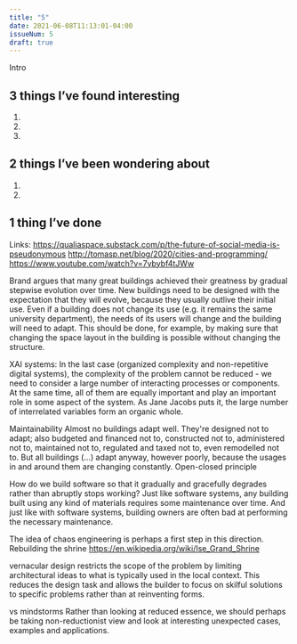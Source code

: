 ```yaml
---
title: "5"
date: 2021-06-08T11:13:01-04:00
issueNum: 5
draft: true
---
```


Intro

## 3 things I’ve found interesting

1. 
2. 
3. 

## 2 things I’ve been wondering about

1. 
2. 

## 1 thing I’ve done


Links:
https://qualiaspace.substack.com/p/the-future-of-social-media-is-pseudonymous
http://tomasp.net/blog/2020/cities-and-programming/
https://www.youtube.com/watch?v=7ybybf4tJWw

Brand argues that many great buildings achieved their greatness by gradual stepwise evolution over time. New buildings need to be designed with the expectation that they will evolve, because they usually outlive their initial use. Even if a building does not change its use (e.g. it remains the same university department), the needs of its users will change and the building will need to adapt. This should be done, for example, by making sure that changing the space layout in the building is possible without changing the structure.

XAI systems:
In the last case (organized complexity and non-repetitive digital systems), the complexity of the problem cannot be reduced - we need to consider a large number of interacting processes or components. At the same time, all of them are equally important and play an important role in some aspect of the system. As Jane Jacobs puts it, the large number of interrelated variables form an organic whole.

Maintainability
Almost no buildings adapt well. They're designed not to adapt; also budgeted and financed not to, constructed not to, administered not to, maintained not to, regulated and taxed not to, even remodelled not to. But all buildings (...) adapt anyway, however poorly, because the usages in and around them are changing constantly.
Open-closed principle

How do we build software so that it gradually and gracefully degrades rather than abruptly stops working?
Just like software systems, any building built using any kind of materials requires some maintenance over time. And just like with software systems, building owners are often bad at performing the necessary maintenance.

The idea of chaos engineering is perhaps a first step in this direction.
Rebuilding the shrine https://en.wikipedia.org/wiki/Ise_Grand_Shrine

vernacular design restricts the scope of the problem by limiting architectural ideas to what is typically used in the local context. This reduces the design task and allows the builder to focus on skilful solutions to specific problems rather than at reinventing forms. 

vs mindstorms
Rather than looking at reduced essence, we should perhaps be taking non-reductionist view and look at interesting unexpected cases, examples and applications.